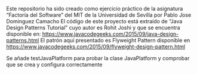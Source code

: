 Este repositorio ha sido creado como ejercicio práctico de la asignatura “Factoría del Software”
del MIT de la Universidad de Sevilla por Pablo Jose Dominguez Camacho
El código de este proyecto está extraído de “Java Design Patterns Tutorial” cuyo autor es Rohit
Joshi y que se encuentra disponible en:
https://www.javacodegeeks.com/2015/09/java-design-patterns.html
El patrón aquí presentado es Flyweight Pattern disponible en https://www.javacodegeeks.com/2015/09/flyweight-design-pattern.html 

Se añade testJavaPlatform para probar la clase JavaPlatform y comprobar que se crea y configura correctamente